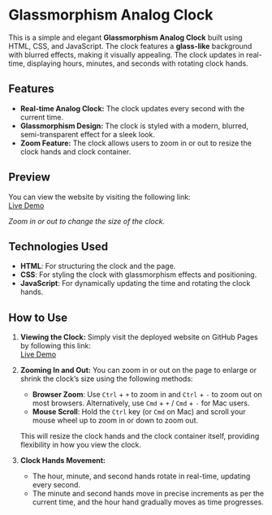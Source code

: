 # Glassmorphism Analog Clock

This is a simple and elegant **Glassmorphism Analog Clock** built using HTML, CSS, and JavaScript. The clock features a **glass-like** background with blurred effects, making it visually appealing. The clock updates in real-time, displaying hours, minutes, and seconds with rotating clock hands.

## Features

- **Real-time Analog Clock:** The clock updates every second with the current time.
- **Glassmorphism Design:** The clock is styled with a modern, blurred, semi-transparent effect for a sleek look.
- **Zoom Feature:** The clock allows users to zoom in or out to resize the clock hands and clock container.

## Preview

You can view the website by visiting the following link:  
[Live Demo](https://noobgrinder420.github.io/glass-clock/)

*Zoom in or out to change the size of the clock.*

## Technologies Used

- **HTML**: For structuring the clock and the page.
- **CSS**: For styling the clock with glassmorphism effects and positioning.
- **JavaScript**: For dynamically updating the time and rotating the clock hands.

## How to Use

1. **Viewing the Clock:**
   Simply visit the deployed website on GitHub Pages by following this link:  
   [Live Demo](https://noobgrinder420.github.io/glass-clock/)

2. **Zooming In and Out:**
   You can zoom in or out on the page to enlarge or shrink the clock’s size using the following methods:
   - **Browser Zoom**: Use `Ctrl` + `+` to zoom in and `Ctrl` + `-` to zoom out on most browsers. Alternatively, use `Cmd` + `+` / `Cmd` + `-` for Mac users.
   - **Mouse Scroll**: Hold the `Ctrl` key (or `Cmd` on Mac) and scroll your mouse wheel up to zoom in or down to zoom out.
   
   This will resize the clock hands and the clock container itself, providing flexibility in how you view the clock.

3. **Clock Hands Movement:**
   - The hour, minute, and second hands rotate in real-time, updating every second.
   - The minute and second hands move in precise increments as per the current time, and the hour hand gradually moves as time progresses.

